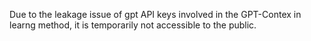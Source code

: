Due to the leakage issue of gpt API keys involved in the GPT-Contex in learng method, it is temporarily not accessible to the public.
